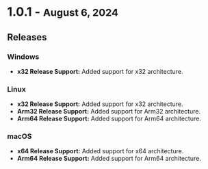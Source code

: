 # 1.0.1 - <small>August 6, 2024</small>

## Releases

### Windows
- **x32 Release Support:** Added support for x32 architecture.

### Linux
- **x32 Release Support:** Added support for x32 architecture.
- **Arm32 Release Support:** Added support for Arm32 architecture.
- **Arm64 Release Support:** Added support for Arm64 architecture.

### macOS
- **x64 Release Support:** Added support for x64 architecture.
- **Arm64 Release Support:** Added support for Arm64 architecture.

